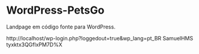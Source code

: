 # WordPress-PetsGo
Landpage em código fonte para  WordPress.

http://localhost/wp-login.php?loggedout=true&wp_lang=pt_BR
SamuelHMS
tyxktx3QGflxPM7D%X
